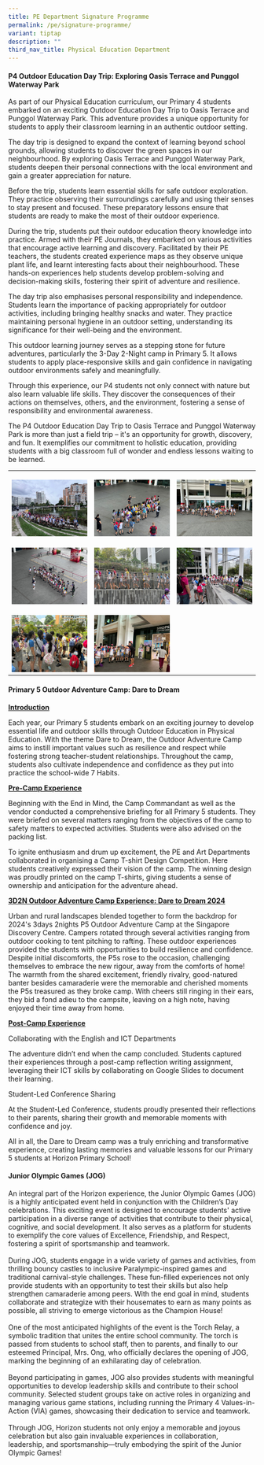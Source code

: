 ```yaml
---
title: PE Department Signature Programme
permalink: /pe/signature-programme/
variant: tiptap
description: ""
third_nav_title: Physical Education Department
---
```

<h4><strong>P4 Outdoor Education Day Trip: Exploring Oasis Terrace and Punggol Waterway Park</strong></h4>
<p>As part of our Physical Education curriculum, our Primary 4 students embarked
on an exciting Outdoor Education Day Trip to Oasis Terrace and Punggol
Waterway Park. This adventure provides a unique opportunity for students
to apply their classroom learning in an authentic outdoor setting.</p>
<p>The day trip is designed to expand the context of learning beyond school
grounds, allowing students to discover the green spaces in our neighbourhood.
By exploring Oasis Terrace and Punggol Waterway Park, students deepen their
personal connections with the local environment and gain a greater appreciation
for nature.</p>
<p>Before the trip, students learn essential skills for safe outdoor exploration.
They practice observing their surroundings carefully and using their senses
to stay present and focused. These preparatory lessons ensure that students
are ready to make the most of their outdoor experience.</p>
<p>During the trip, students put their outdoor education theory knowledge
into practice. Armed with their PE Journals, they embarked on various activities
that encourage active learning and discovery. Facilitated by their PE teachers,
the students created experience maps as they observe unique plant life,
and learnt interesting facts about their neighbourhood. These hands-on
experiences help students develop problem-solving and decision-making skills,
fostering their spirit of adventure and resilience.</p>
<p>The day trip also emphasises personal responsibility and independence.
Students learn the importance of packing appropriately for outdoor activities,
including bringing healthy snacks and water. They practice maintaining
personal hygiene in an outdoor setting, understanding its significance
for their well-being and the environment.</p>
<p>This outdoor learning journey serves as a stepping stone for future adventures,
particularly the 3-Day 2-Night camp in Primary 5. It allows students to
apply place-responsive skills and gain confidence in navigating outdoor
environments safely and meaningfully.</p>
<p>Through this experience, our P4 students not only connect with nature
but also learn valuable life skills. They discover the consequences of
their actions on themselves, others, and the environment, fostering a sense
of responsibility and environmental awareness.</p>
<p>The P4 Outdoor Education Day Trip to Oasis Terrace and Punggol Waterway
Park is more than just a field trip – it's an opportunity for growth, discovery,
and fun. It exemplifies our commitment to holistic education, providing
students with a big classroom full of wonder and endless lessons waiting
to be learned.</p>
<table style="minWidth: 75px">
<colgroup>
<col>
<col>
<col>
</colgroup>
<tbody>
<tr>
<th rowspan="1" colspan="1">
<p></p>
<div class="isomer-image-wrapper">
<img style="width: 100%" height="auto" width="100%" alt="" src="/images/1.jpg">
</div>
</th>
<th rowspan="1" colspan="1">
<p></p>
<div class="isomer-image-wrapper">
<img style="width: 100%" height="auto" width="100%" alt="" src="/images/2.jpg">
</div>
</th>
<th rowspan="1" colspan="1">
<p></p>
<div class="isomer-image-wrapper">
<img style="width: 100%" height="auto" width="100%" alt="" src="/images/3.jpg">
</div>
</th>
</tr>
<tr>
<td rowspan="1" colspan="1">
<p></p>
<div class="isomer-image-wrapper">
<img style="width: 100%" height="auto" width="100%" alt="" src="/images/4.jpg">
</div>
</td>
<td rowspan="1" colspan="1">
<p></p>
<div class="isomer-image-wrapper">
<img style="width: 100%" height="auto" width="100%" alt="" src="/images/5.jpg">
</div>
</td>
<td rowspan="1" colspan="1">
<p></p>
<div class="isomer-image-wrapper">
<img style="width: 100%" height="auto" width="100%" alt="" src="/images/6.jpg">
</div>
</td>
</tr>
<tr>
<td rowspan="1" colspan="1">
<p></p>
<div class="isomer-image-wrapper">
<img style="width: 100%" height="auto" width="100%" alt="" src="/images/7.jpg">
</div>
</td>
<td rowspan="1" colspan="1">
<p></p>
<div class="isomer-image-wrapper">
<img style="width: 100%" height="auto" width="100%" alt="" src="/images/8.jpg">
</div>
</td>
<td rowspan="1" colspan="1">
<p></p>
</td>
</tr>
</tbody>
</table>
<p></p>
<h4><strong>Primary 5 Outdoor Adventure Camp: Dare to Dream</strong></h4>
<p><strong><u>Introduction</u></strong>
</p>
<p>Each year, our Primary 5 students embark on an exciting journey to develop
essential life and outdoor skills through Outdoor Education in Physical
Education. With the theme Dare to Dream, the Outdoor Adventure Camp aims
to instill important values such as resilience and respect while fostering
strong teacher-student relationships. Throughout the camp, students also
cultivate independence and confidence as they put into practice the school-wide
7 Habits.</p>
<p><strong><u>Pre-Camp Experience</u></strong>
</p>
<p>Beginning with the End in Mind, the Camp Commandant as well as the vendor
conducted a comprehensive briefing for all Primary 5 students. They were
briefed on several matters ranging from the objectives of the camp to safety
matters to expected activities. Students were also advised on the packing
list.</p>
<p>To ignite enthusiasm and drum up excitement, the PE and Art Departments
collaborated in organising a Camp T-shirt Design Competition. Here students
creatively expressed their vision of the camp. The winning design was proudly
printed on the camp T-shirts, giving students a sense of ownership and
anticipation for the adventure ahead.</p>
<p><strong><u>3D2N Outdoor Adventure Camp Experience: Dare to Dream 2024</u></strong>
</p>
<p>Urban and rural landscapes blended together to form the backdrop for 2024's
3days 2nights P5 Outdoor Adventure Camp at the Singapore Discovery Centre.
Campers rotated through several activities ranging from outdoor cooking
to tent pitching to rafting. These outdoor experiences provided the students
with opportunities to build resilience and confidence. Despite initial
discomforts, the P5s rose to the occasion, challenging themselves to embrace
the new rigour, away from the comforts of home! The warmth from the shared
excitement, friendly rivalry, good-natured banter besides camaraderie were
the memorable and cherished moments the P5s treasured as they broke camp.
With cheers still ringing in their ears, they bid a fond adieu to the campsite,
leaving on a high note, having enjoyed their time away from home.</p>
<p><strong><u>Post-Camp Experience</u></strong>
</p>
<p>Collaborating with the English and ICT Departments</p>
<p>The adventure didn’t end when the camp concluded. Students captured their
experiences through a post-camp reflection writing assignment, leveraging
their ICT skills by collaborating on Google Slides to document their learning.</p>
<p>Student-Led Conference Sharing</p>
<p>At the Student-Led Conference, students proudly presented their reflections
to their parents, sharing their growth and memorable moments with confidence
and joy.</p>
<p>All in all, the Dare to Dream camp was a truly enriching and transformative
experience, creating lasting memories and valuable lessons for our Primary
5 students at Horizon Primary School!</p>
<p></p>
<h4><strong>Junior Olympic Games (JOG)</strong></h4>
<p>An integral part of the Horizon experience, the Junior Olympic Games (JOG)
is a highly anticipated event held in conjunction with the Children’s Day
celebrations. This exciting event is designed to encourage students' active
participation in a diverse range of activities that contribute to their
physical, cognitive, and social development. It also serves as a platform
for students to exemplify the core values of Excellence, Friendship, and
Respect, fostering a spirit of sportsmanship and teamwork.
<br>
<br>During JOG, students engage in a wide variety of games and activities,
from thrilling bouncy castles to inclusive Paralympic-inspired games and
traditional carnival-style challenges. These fun-filled experiences not
only provide students with an opportunity to test their skills but also
help strengthen camaraderie among peers. With the end goal in mind, students
collaborate and strategize with their housemates to earn as many points
as possible, all striving to emerge victorious as the Champion House!
<br>
<br>One of the most anticipated highlights of the event is the Torch Relay,
a symbolic tradition that unites the entire school community. The torch
is passed from students to school staff, then to parents, and finally to
our esteemed Principal, Mrs. Ong, who officially declares the opening of
JOG, marking the beginning of an exhilarating day of celebration.
<br>
<br>Beyond participating in games, JOG also provides students with meaningful
opportunities to develop leadership skills and contribute to their school
community. Selected student groups take on active roles in organizing and
managing various game stations, including running the Primary 4 Values-in-Action
(VIA) games, showcasing their dedication to service and teamwork.
<br>
<br>Through JOG, Horizon students not only enjoy a memorable and joyous celebration
but also gain invaluable experiences in collaboration, leadership, and
sportsmanship—truly embodying the spirit of the Junior Olympic Games!</p>